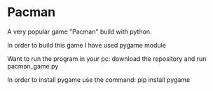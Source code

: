 # Pacman
A very popular game "Pacman"  build with python.

In order to build this game I have used pygame module

Want to run the program in your pc: download the repository and run pacman_game.py

In order to install pygame use the command: pip install pygame

